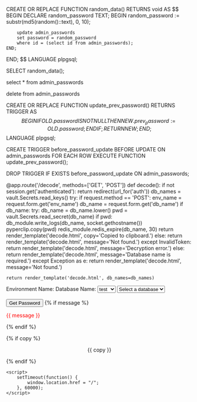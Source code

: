 CREATE OR REPLACE FUNCTION random_data()
RETURNS void AS
$$
BEGIN
    DECLARE
        random_password TEXT;
    BEGIN
        random_password := substr(md5(random()::text), 0, 10);
        
        update admin_passwords
        set password = random_password
        where id = (select id from admin_passwords);
    END;
END;
$$
LANGUAGE plpgsql;


SELECT random_data();

select *
from admin_passwords

delete from admin_passwords


CREATE OR REPLACE FUNCTION update_prev_password()
RETURNS TRIGGER AS
$$
BEGIN
    IF OLD.password IS NOT NULL THEN
        NEW.prev_password := OLD.password;
    END IF;
    RETURN NEW;
END;
$$
LANGUAGE plpgsql;

CREATE TRIGGER before_password_update
BEFORE UPDATE ON admin_passwords
FOR EACH ROW
EXECUTE FUNCTION update_prev_password();


DROP TRIGGER IF EXISTS before_password_update ON admin_passwords;














@app.route('/decode', methods=['GET', 'POST'])
def decode():
    if not session.get('authenticated'):
        return redirect(url_for('auth'))
    db_names = vault.Secrets.read_keys()
    try:
        if request.method == 'POST':
            env_name = request.form.get('env_name')
            db_name = request.form.get('db_name')
            if db_name:
                try:
                    db_name = db_name.lower()
                    pwd = vault.Secrets.read_secret(db_name)
                    if pwd:
                        db_module.write_logs(db_name, socket.gethostname())
                        pyperclip.copy(pwd)
                        redis_module.redis_expire(db_name, 30)
                        return render_template('decode.html', copy='Copied to clipboard.')
                    else:
                        return render_template('decode.html', message='Not found.')
                except InvalidToken:
                    return render_template('decode.html', message='Decryption error.')
            else:
                return render_template('decode.html', message='Database name is required.')
    except Exception as e:
        return render_template('decode.html', message='Not found.')

    return render_template('decode.html', db_names=db_names)

<!DOCTYPE html>
<html>
<head>
    <link rel="stylesheet" type="text/css" href="static/style/style_for_decode.css">
    <title>decode</title>
</head>
<body>
    <form method="post">
        <label for="env_name">Environment Name:</label>
        <label for="db_name">Database Name:</label>
        <select id="env_name" name="env_name">
            <option value="test">test</option>
            <option value="prod">prod</option>
            <input type="submit" value="Выбрать">
        </select>
        <select id="db_name" name="db_name">
            <option value="">Select a database</option>
            {% for db_name in db_names %}
            <option value="{{ db_name }}">{{ db_name }}</option>
            {% endfor %}
        </select>
        <br><br>
        <input type="submit" value="Get Password">
        {% if message %}
        <p style="color: red;">{{ message }}</p>
        {% endif %}
    </form>
    {% if copy %}
     <p style="text-align: center;">{{ copy }}</p>
    {% endif %}

    <script>
        setTimeout(function() {
            window.location.href = "/";
        }, 60000);
    </script>
</body>
</html>


